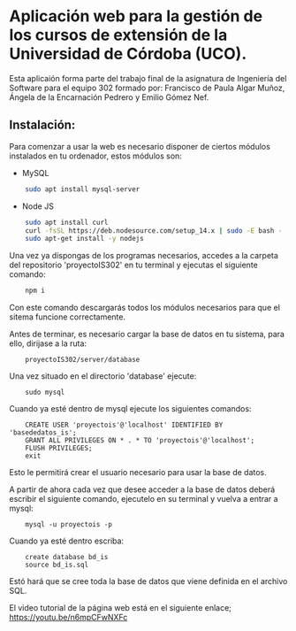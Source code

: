 # Aplicación web para la gestión de los cursos de extensión de la Universidad de Córdoba (UCO).

Esta aplicaión forma parte del trabajo final de la asignatura de Ingeniería del Software para el equipo 302 formado por:
Francisco de Paula Algar Muñoz, Ángela de la Encarnación Pedrero y Emilio Gómez Nef.
## Instalación:
Para comenzar a usar la web es necesario disponer de ciertos módulos 
instalados en tu ordenador, estos módulos son:

- MySQL

```bash
    sudo apt install mysql-server
```
- Node JS

```bash
    sudo apt install curl
    curl -fsSL https://deb.nodesource.com/setup_14.x | sudo -E bash -
    sudo apt-get install -y nodejs

```

Una vez ya dispongas de los programas necesarios, accedes a la carpeta del repositorio
'proyectoIS302' en tu terminal y ejecutas el siguiente comando:

```bash
    npm i
```

Con este comando descargarás todos los módulos necesarios para que el sitema funcione
correctamente.

Antes de terminar, es necesario cargar la base de datos en tu sistema, para ello, dirijase
a la ruta:

        proyectoIS302/server/database

Una vez situado en el directorio 'database' ejecute:

        sudo mysql

Cuando ya esté dentro de mysql ejecute los siguientes comandos:

        CREATE USER 'proyectois'@'localhost' IDENTIFIED BY 'basededatos_is';
        GRANT ALL PRIVILEGES ON * . * TO 'proyectois'@'localhost';
        FLUSH PRIVILEGES;
        exit

Esto le permitirá crear el usuario necesario para usar la base de datos.

A partir de ahora cada vez que desee acceder a la base de datos deberá escribir el 
siguiente comando, ejecutelo en su terminal y vuelva a entrar a mysql:

        mysql -u proyectois -p

Cuando ya esté dentro escriba:

        create database bd_is
        source bd_is.sql

Estó hará que se cree toda la base de datos que viene definida en el archivo SQL.

El video tutorial de la página web está en el siguiente enlace;
    https://youtu.be/n6mpCFwNXFc

